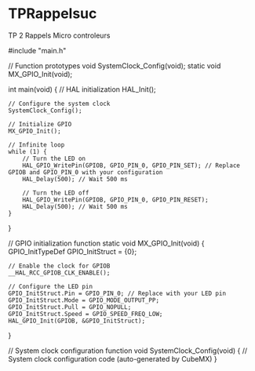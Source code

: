 # TPRappelsuc
TP 2 Rappels Micro controleurs
    

#include "main.h"

// Function prototypes
void SystemClock_Config(void);
static void MX_GPIO_Init(void);

int main(void) {
    // HAL initialization
    HAL_Init();

    // Configure the system clock
    SystemClock_Config();

    // Initialize GPIO
    MX_GPIO_Init();

    // Infinite loop
    while (1) {
        // Turn the LED on
        HAL_GPIO_WritePin(GPIOB, GPIO_PIN_0, GPIO_PIN_SET); // Replace GPIOB and GPIO_PIN_0 with your configuration
        HAL_Delay(500); // Wait 500 ms

        // Turn the LED off
        HAL_GPIO_WritePin(GPIOB, GPIO_PIN_0, GPIO_PIN_RESET);
        HAL_Delay(500); // Wait 500 ms
    }
}

// GPIO initialization function
static void MX_GPIO_Init(void) {
    GPIO_InitTypeDef GPIO_InitStruct = {0};

    // Enable the clock for GPIOB
    __HAL_RCC_GPIOB_CLK_ENABLE();

    // Configure the LED pin
    GPIO_InitStruct.Pin = GPIO_PIN_0; // Replace with your LED pin
    GPIO_InitStruct.Mode = GPIO_MODE_OUTPUT_PP;
    GPIO_InitStruct.Pull = GPIO_NOPULL;
    GPIO_InitStruct.Speed = GPIO_SPEED_FREQ_LOW;
    HAL_GPIO_Init(GPIOB, &GPIO_InitStruct);
}

// System clock configuration function
void SystemClock_Config(void) {
    // System clock configuration code (auto-generated by CubeMX)
}
